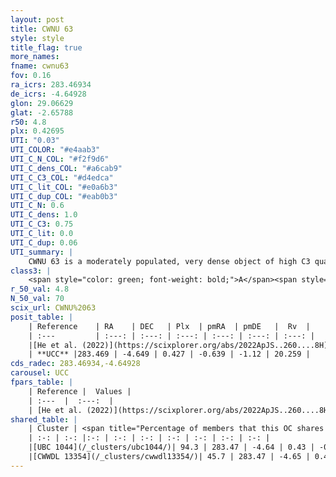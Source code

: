 ```yaml
---
layout: post
title: CWNU 63
style: style
title_flag: true
more_names: 
fname: cwnu63
fov: 0.16
ra_icrs: 283.46934
de_icrs: -4.64928
glon: 29.06629
glat: -2.65788
r50: 4.8
plx: 0.42695
UTI: "0.03"
UTI_COLOR: "#e4aab3"
UTI_C_N_COL: "#f2f9d6"
UTI_C_dens_COL: "#a6cab9"
UTI_C_C3_COL: "#d4edca"
UTI_C_lit_COL: "#e0a6b3"
UTI_C_dup_COL: "#eab0b3"
UTI_C_N: 0.6
UTI_C_dens: 1.0
UTI_C_C3: 0.75
UTI_C_lit: 0.0
UTI_C_dup: 0.06
UTI_summary: |
    CWNU 63 is a moderately populated, very dense object of high C3 quality. It was recently reported in the literature.<br><br><span style="color: #99180f; font-weight: bold;">Warning: </span>This is very likely a duplicate object, which shares a large percentage of members with at least one previously reported entry.
class3: |
    <span style="color: green; font-weight: bold;">A</span><span style="color: #FFC300; font-weight: bold;">B</span>
r_50_val: 4.8
N_50_val: 70
scix_url: CWNU%2063
posit_table: |
    | Reference    | RA    | DEC   | Plx  | pmRA  | pmDE   |  Rv  |
    | :---         | :---: | :---: | :---: | :---: | :---: | :---: |
    |[He et al. (2022)](https://scixplorer.org/abs/2022ApJS..260....8H) | 283.458 | -4.638 | 0.43 | -0.65 | -1.12 | 26.7 |
    | **UCC** |283.469 | -4.649 | 0.427 | -0.639 | -1.12 | 20.259 | 
cds_radec: 283.46934,-4.64928
carousel: UCC
fpars_table: |
    | Reference |  Values |
    | :---  |  :---:  |
    | [He et al. (2022)](https://scixplorer.org/abs/2022ApJS..260....8H) | `AG=1.9, m-M=11.5, logAge=8.1, Z=0.032` |
shared_table: |
    | Cluster | <span title="Percentage of members that this OC shares with the ones listed">%</span>   | RA   | DEC   | Plx   | pmRA  | pmDE  | Rv | UTI |
    | :-: | :-: |:-: | :-: | :-: | :-: | :-: | :-: | :-: |
    |[UBC 1044](/_clusters/ubc1044/)| 94.3 | 283.47 | -4.64 | 0.43 | -0.64 | -1.12 | 20.26 |0.69 |
    |[CWWDL 13354](/_clusters/cwwdl13354/)| 45.7 | 283.47 | -4.65 | 0.43 | -0.65 | -1.12 | 20.26 |0.0 |
---
```

